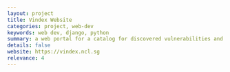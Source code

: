 ```yaml
---
layout: project
title: Vindex Website 
categories: project, web-dev
keywords: web dev, django, python
summary: a web portal for a catalog for discovered vulnerabilities and reproduciable exploits, using Django Framework and RESTful design.
details: false
website: https://vindex.ncl.sg
relevance: 4
---
```


